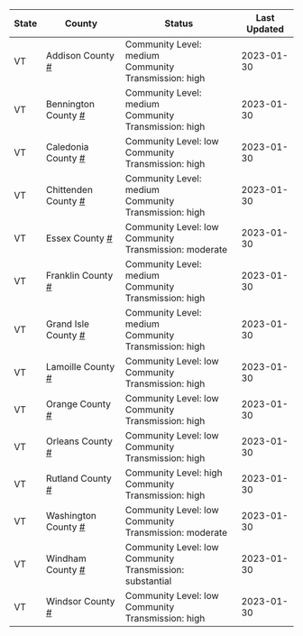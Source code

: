 State | County | Status | Last Updated
--- | --- | --- | --- 
VT | Addison County <a href="#addison_county">#</a> | <a name="addison_county"></a>Community Level: medium<br/>Community Transmission: high | 2023-01-30
VT | Bennington County <a href="#bennington_county">#</a> | <a name="bennington_county"></a>Community Level: medium<br/>Community Transmission: high | 2023-01-30
VT | Caledonia County <a href="#caledonia_county">#</a> | <a name="caledonia_county"></a>Community Level: low<br/>Community Transmission: high | 2023-01-30
VT | Chittenden County <a href="#chittenden_county">#</a> | <a name="chittenden_county"></a>Community Level: medium<br/>Community Transmission: high | 2023-01-30
VT | Essex County <a href="#essex_county">#</a> | <a name="essex_county"></a>Community Level: low<br/>Community Transmission: moderate | 2023-01-30
VT | Franklin County <a href="#franklin_county">#</a> | <a name="franklin_county"></a>Community Level: medium<br/>Community Transmission: high | 2023-01-30
VT | Grand Isle County <a href="#grand_isle_county">#</a> | <a name="grand_isle_county"></a>Community Level: medium<br/>Community Transmission: high | 2023-01-30
VT | Lamoille County <a href="#lamoille_county">#</a> | <a name="lamoille_county"></a>Community Level: low<br/>Community Transmission: high | 2023-01-30
VT | Orange County <a href="#orange_county">#</a> | <a name="orange_county"></a>Community Level: low<br/>Community Transmission: high | 2023-01-30
VT | Orleans County <a href="#orleans_county">#</a> | <a name="orleans_county"></a>Community Level: low<br/>Community Transmission: high | 2023-01-30
VT | Rutland County <a href="#rutland_county">#</a> | <a name="rutland_county"></a>Community Level: high<br/>Community Transmission: high | 2023-01-30
VT | Washington County <a href="#washington_county">#</a> | <a name="washington_county"></a>Community Level: low<br/>Community Transmission: moderate | 2023-01-30
VT | Windham County <a href="#windham_county">#</a> | <a name="windham_county"></a>Community Level: low<br/>Community Transmission: substantial | 2023-01-30
VT | Windsor County <a href="#windsor_county">#</a> | <a name="windsor_county"></a>Community Level: low<br/>Community Transmission: high | 2023-01-30
